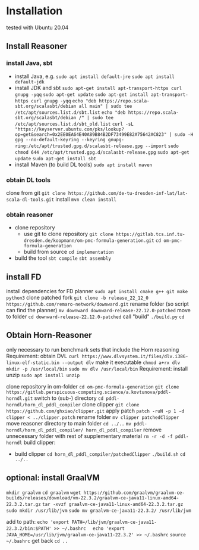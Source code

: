 # Installation
tested with Ubuntu 20.04
## Install Reasoner
### install Java, sbt
- install Java, e.g. `sudo apt install default-jre` `sudo apt install default-jdk`
- install JDK and sbt
`sudo apt-get install apt-transport-https curl gnupg -yqq`
   `sudo apt-get update`
    `sudo apt-get install apt-transport-https curl gnupg -yqq`
    `echo "deb https://repo.scala-sbt.org/scalasbt/debian all main" | sudo tee /etc/apt/sources.list.d/sbt.list`
    `echo "deb https://repo.scala-sbt.org/scalasbt/debian /" | sudo tee /etc/apt/sources.list.d/sbt_old.list`
    `curl -sL "https://keyserver.ubuntu.com/pks/lookup?op=get&search=0x2EE0EA64E40A89B84B2DF73499E82A75642AC823" | sudo -H gpg --no-default-keyring --keyring gnupg-ring:/etc/apt/trusted.gpg.d/scalasbt-release.gpg --import`
    `sudo chmod 644 /etc/apt/trusted.gpg.d/scalasbt-release.gpg`
    `sudo apt-get update`
    `sudo apt-get install sbt`
- install Maven (to build DL tools)
`sudo apt install maven`


### obtain DL tools
clone from git
`git clone https://github.com/de-tu-dresden-inf-lat/lat-scala-dl-tools.git`
install
`mvn clean install`

### obtain reasoner
- clone repository
    - use git to clone repository 
`git clone https://gitlab.tcs.inf.tu-dresden.de/koopmann/om-pmc-formula-generation.git`
`cd om-pmc-formula-generation`
    - build from source
`cd implementation`
- build the tool
`sbt compile`
`sbt assembly`


## install FD
install dependencies for FD planner
`sudo apt install cmake g++ git make python3`
clone patched fork
`git clone -b release_22_12_0 https://github.com/remaro-network/downward.git`
rename folder (so script can find the planner)
`mv downward downward-release-22.12.0-patched`
move to folder
`cd downward-release-22.12.0-patched`
call "build"
`./build.py`
`cd`

## Obtain Horn-Reasoner
only necessary to run benchmark sets that include the Horn reasoning
Requirement: obtain DVL
`curl https://www.dlvsystem.it/files/dlv.i386-linux-elf-static.bin --output dlv`
make it executable
`chmod a+rx dlv`
`mkdir -p /usr/local/bin`
`sudo mv dlv /usr/local/bin`
Requirement: install unzip
`sudo apt install unzip`

clone repository in om-folder
`cd om-pmc-formula-generation`
`git clone https://gitlab.perspicuous-computing.science/a.kovtunova/pddl-horndl.git`
switch to (sub-) directory
`cd pddl-horndl/horn_dl_pddl_compiler`
clone clipper
`git clone https://github.com/ghxiao/clipper.git`
apply patch
`patch -ruN -p 1 -d clipper < ../clipper.patch`
rename folder
`mv clipper patchedClipper`
move reasoner directory to main folder
`cd ../..`
`mv pddl-horndl/horn_dl_pddl_compiler/ horn_dl_pddl_compiler`
remove unnecessary folder with rest of supplementary material
`rm -r -d -f pddl-horndl`
build clipper:
- build clipper
`cd horn_dl_pddl_compiler/patchedClipper`
`./build.sh`
`cd ../..`

## optional: install GraalVM
`mkdir graalvm`
`cd graalvm`
`wget https://github.com/graalvm/graalvm-ce-builds/releases/download/vm-22.3.2/graalvm-ce-java11-linux-amd64-22.3.2.tar.gz`
`tar -xvzf graalvm-ce-java11-linux-amd64-22.3.2.tar.gz`
`sudo mkdir /usr/lib/jvm`
`sudo mv graalvm-ce-java11-22.3.2/ /usr/lib/jvm`

add to path:
`echo 'export PATH=/lib/jvm/graalvm-ce-java11-22.3.2/bin:$PATH' >> ~/.bashrc  `
`echo 'export JAVA_HOME=/usr/lib/jvm/graalvm-ce-java11-22.3.2' >> ~/.bashrc`
`source ~/.bashrc`
get back
`cd ..`




